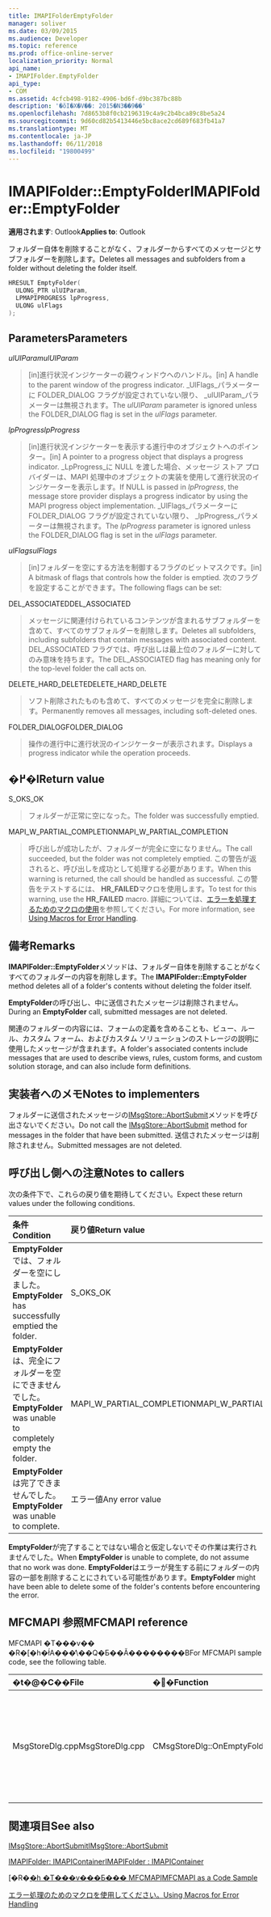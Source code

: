```yaml
---
title: IMAPIFolderEmptyFolder
manager: soliver
ms.date: 03/09/2015
ms.audience: Developer
ms.topic: reference
ms.prod: office-online-server
localization_priority: Normal
api_name:
- IMAPIFolder.EmptyFolder
api_type:
- COM
ms.assetid: 4cfcb498-9182-4906-bd6f-d9bc387bc88b
description: '�ŏI�X�V��: 2015�N3��9��'
ms.openlocfilehash: 7d8653b8f0cb2196319c4a9c2b4bca89c8be5a24
ms.sourcegitcommit: 9d60cd82b5413446e5bc8ace2cd689f683fb41a7
ms.translationtype: MT
ms.contentlocale: ja-JP
ms.lasthandoff: 06/11/2018
ms.locfileid: "19800499"
---
```

# <a name="imapifolderemptyfolder"></a><span data-ttu-id="75165-103">IMAPIFolder::EmptyFolder</span><span class="sxs-lookup"><span data-stu-id="75165-103">IMAPIFolder::EmptyFolder</span></span>

  
  
<span data-ttu-id="75165-104">**適用されます**: Outlook</span><span class="sxs-lookup"><span data-stu-id="75165-104">**Applies to**: Outlook</span></span> 
  
<span data-ttu-id="75165-105">フォルダー自体を削除することがなく、フォルダーからすべてのメッセージとサブフォルダーを削除します。</span><span class="sxs-lookup"><span data-stu-id="75165-105">Deletes all messages and subfolders from a folder without deleting the folder itself.</span></span>
  
```cpp
HRESULT EmptyFolder(
  ULONG_PTR ulUIParam,
  LPMAPIPROGRESS lpProgress,
  ULONG ulFlags
);
```

## <a name="parameters"></a><span data-ttu-id="75165-106">Parameters</span><span class="sxs-lookup"><span data-stu-id="75165-106">Parameters</span></span>

 <span data-ttu-id="75165-107">_ulUIParam_</span><span class="sxs-lookup"><span data-stu-id="75165-107">_ulUIParam_</span></span>
  
> <span data-ttu-id="75165-108">[in]進行状況インジケーターの親ウィンドウへのハンドル。</span><span class="sxs-lookup"><span data-stu-id="75165-108">[in] A handle to the parent window of the progress indicator.</span></span> <span data-ttu-id="75165-109">_UlFlags_パラメーターに FOLDER_DIALOG フラグが設定されていない限り、 _ulUIParam_パラメーターは無視されます。</span><span class="sxs-lookup"><span data-stu-id="75165-109">The  _ulUIParam_ parameter is ignored unless the FOLDER_DIALOG flag is set in the  _ulFlags_ parameter.</span></span> 
    
 <span data-ttu-id="75165-110">_lpProgress_</span><span class="sxs-lookup"><span data-stu-id="75165-110">_lpProgress_</span></span>
  
> <span data-ttu-id="75165-111">[in]進行状況インジケーターを表示する進行中のオブジェクトへのポインター。</span><span class="sxs-lookup"><span data-stu-id="75165-111">[in] A pointer to a progress object that displays a progress indicator.</span></span> <span data-ttu-id="75165-112">_LpProgress_に NULL を渡した場合、メッセージ ストア プロバイダーは、MAPI 処理中のオブジェクトの実装を使用して進行状況のインジケーターを表示します。</span><span class="sxs-lookup"><span data-stu-id="75165-112">If NULL is passed in  _lpProgress_, the message store provider displays a progress indicator by using the MAPI progress object implementation.</span></span> <span data-ttu-id="75165-113">_UlFlags_パラメーターに FOLDER_DIALOG フラグが設定されていない限り、 _lpProgress_パラメーターは無視されます。</span><span class="sxs-lookup"><span data-stu-id="75165-113">The  _lpProgress_ parameter is ignored unless the FOLDER_DIALOG flag is set in the  _ulFlags_ parameter.</span></span> 
    
 <span data-ttu-id="75165-114">_ulFlags_</span><span class="sxs-lookup"><span data-stu-id="75165-114">_ulFlags_</span></span>
  
> <span data-ttu-id="75165-115">[in]フォルダーを空にする方法を制御するフラグのビットマスクです。</span><span class="sxs-lookup"><span data-stu-id="75165-115">[in] A bitmask of flags that controls how the folder is emptied.</span></span> <span data-ttu-id="75165-116">次のフラグを設定することができます。</span><span class="sxs-lookup"><span data-stu-id="75165-116">The following flags can be set:</span></span>
    
<span data-ttu-id="75165-117">DEL_ASSOCIATED</span><span class="sxs-lookup"><span data-stu-id="75165-117">DEL_ASSOCIATED</span></span> 
  
> <span data-ttu-id="75165-118">メッセージに関連付けられているコンテンツが含まれるサブフォルダーを含めて、すべてのサブフォルダーを削除します。</span><span class="sxs-lookup"><span data-stu-id="75165-118">Deletes all subfolders, including subfolders that contain messages with associated content.</span></span> <span data-ttu-id="75165-119">DEL_ASSOCIATED フラグでは、呼び出しは最上位のフォルダーに対してのみ意味を持ちます。</span><span class="sxs-lookup"><span data-stu-id="75165-119">The DEL_ASSOCIATED flag has meaning only for the top-level folder the call acts on.</span></span>
    
<span data-ttu-id="75165-120">DELETE_HARD_DELETE</span><span class="sxs-lookup"><span data-stu-id="75165-120">DELETE_HARD_DELETE</span></span>
  
> <span data-ttu-id="75165-121">ソフト削除されたものも含めて、すべてのメッセージを完全に削除します。</span><span class="sxs-lookup"><span data-stu-id="75165-121">Permanently removes all messages, including soft-deleted ones.</span></span>
    
<span data-ttu-id="75165-122">FOLDER_DIALOG</span><span class="sxs-lookup"><span data-stu-id="75165-122">FOLDER_DIALOG</span></span> 
  
> <span data-ttu-id="75165-123">操作の進行中に進行状況のインジケーターが表示されます。</span><span class="sxs-lookup"><span data-stu-id="75165-123">Displays a progress indicator while the operation proceeds.</span></span>
    
## <a name="return-value"></a><span data-ttu-id="75165-124">�߂�l</span><span class="sxs-lookup"><span data-stu-id="75165-124">Return value</span></span>

<span data-ttu-id="75165-125">S_OK</span><span class="sxs-lookup"><span data-stu-id="75165-125">S_OK</span></span> 
  
> <span data-ttu-id="75165-126">フォルダーが正常に空になった。</span><span class="sxs-lookup"><span data-stu-id="75165-126">The folder was successfully emptied.</span></span>
    
<span data-ttu-id="75165-127">MAPI_W_PARTIAL_COMPLETION</span><span class="sxs-lookup"><span data-stu-id="75165-127">MAPI_W_PARTIAL_COMPLETION</span></span> 
  
> <span data-ttu-id="75165-128">呼び出しが成功したが、フォルダーが完全に空になりません。</span><span class="sxs-lookup"><span data-stu-id="75165-128">The call succeeded, but the folder was not completely emptied.</span></span> <span data-ttu-id="75165-129">この警告が返されると、呼び出しを成功として処理する必要があります。</span><span class="sxs-lookup"><span data-stu-id="75165-129">When this warning is returned, the call should be handled as successful.</span></span> <span data-ttu-id="75165-130">この警告をテストするには、 **HR_FAILED**マクロを使用します。</span><span class="sxs-lookup"><span data-stu-id="75165-130">To test for this warning, use the **HR_FAILED** macro.</span></span> <span data-ttu-id="75165-131">詳細については、[エラーを処理するためのマクロの使用](using-macros-for-error-handling.md)を参照してください。</span><span class="sxs-lookup"><span data-stu-id="75165-131">For more information, see [Using Macros for Error Handling](using-macros-for-error-handling.md).</span></span>
    
## <a name="remarks"></a><span data-ttu-id="75165-132">備考</span><span class="sxs-lookup"><span data-stu-id="75165-132">Remarks</span></span>

<span data-ttu-id="75165-133">**IMAPIFolder::EmptyFolder**メソッドは、フォルダー自体を削除することがなくすべてのフォルダーの内容を削除します。</span><span class="sxs-lookup"><span data-stu-id="75165-133">The **IMAPIFolder::EmptyFolder** method deletes all of a folder's contents without deleting the folder itself.</span></span> 
  
<span data-ttu-id="75165-134">**EmptyFolder**の呼び出し、中に送信されたメッセージは削除されません。</span><span class="sxs-lookup"><span data-stu-id="75165-134">During an **EmptyFolder** call, submitted messages are not deleted.</span></span> 
  
<span data-ttu-id="75165-135">関連のフォルダーの内容には、フォームの定義を含めることも、ビュー、ルール、カスタム フォーム、およびカスタム ソリューションのストレージの説明に使用したメッセージが含まれます。</span><span class="sxs-lookup"><span data-stu-id="75165-135">A folder's associated contents include messages that are used to describe views, rules, custom forms, and custom solution storage, and can also include form definitions.</span></span> 
  
## <a name="notes-to-implementers"></a><span data-ttu-id="75165-136">実装者へのメモ</span><span class="sxs-lookup"><span data-stu-id="75165-136">Notes to implementers</span></span>

<span data-ttu-id="75165-137">フォルダーに送信されたメッセージの[IMsgStore::AbortSubmit](imsgstore-abortsubmit.md)メソッドを呼び出さないでください。</span><span class="sxs-lookup"><span data-stu-id="75165-137">Do not call the [IMsgStore::AbortSubmit](imsgstore-abortsubmit.md) method for messages in the folder that have been submitted.</span></span> <span data-ttu-id="75165-138">送信されたメッセージは削除されません。</span><span class="sxs-lookup"><span data-stu-id="75165-138">Submitted messages are not deleted.</span></span> 
  
## <a name="notes-to-callers"></a><span data-ttu-id="75165-139">呼び出し側への注意</span><span class="sxs-lookup"><span data-stu-id="75165-139">Notes to callers</span></span>

<span data-ttu-id="75165-140">次の条件下で、これらの戻り値を期待してください。</span><span class="sxs-lookup"><span data-stu-id="75165-140">Expect these return values under the following conditions.</span></span>
  
|<span data-ttu-id="75165-141">**条件**</span><span class="sxs-lookup"><span data-stu-id="75165-141">**Condition**</span></span>|<span data-ttu-id="75165-142">**戻り値**</span><span class="sxs-lookup"><span data-stu-id="75165-142">**Return value**</span></span>|
|:-----|:-----|
|<span data-ttu-id="75165-143">**EmptyFolder**では、フォルダーを空にしました。</span><span class="sxs-lookup"><span data-stu-id="75165-143">**EmptyFolder** has successfully emptied the folder.</span></span>  <br/> |<span data-ttu-id="75165-144">S_OK</span><span class="sxs-lookup"><span data-stu-id="75165-144">S_OK</span></span>  <br/> |
|<span data-ttu-id="75165-145">**EmptyFolder**は、完全にフォルダーを空にできませんでした。</span><span class="sxs-lookup"><span data-stu-id="75165-145">**EmptyFolder** was unable to completely empty the folder.</span></span>  <br/> |<span data-ttu-id="75165-146">MAPI_W_PARTIAL_COMPLETION</span><span class="sxs-lookup"><span data-stu-id="75165-146">MAPI_W_PARTIAL_COMPLETION</span></span>  <br/> |
|<span data-ttu-id="75165-147">**EmptyFolder**は完了できませんでした。</span><span class="sxs-lookup"><span data-stu-id="75165-147">**EmptyFolder** was unable to complete.</span></span>  <br/> |<span data-ttu-id="75165-148">エラー値</span><span class="sxs-lookup"><span data-stu-id="75165-148">Any error value</span></span>  <br/> |
   
<span data-ttu-id="75165-149">**EmptyFolder**が完了することではない場合と仮定しないでその作業は実行されませんでした。</span><span class="sxs-lookup"><span data-stu-id="75165-149">When **EmptyFolder** is unable to complete, do not assume that no work was done.</span></span> <span data-ttu-id="75165-150">**EmptyFolder**はエラーが発生する前にフォルダーの内容の一部を削除することにされている可能性があります。</span><span class="sxs-lookup"><span data-stu-id="75165-150">**EmptyFolder** might have been able to delete some of the folder's contents before encountering the error.</span></span> 
  
## <a name="mfcmapi-reference"></a><span data-ttu-id="75165-151">MFCMAPI 参照</span><span class="sxs-lookup"><span data-stu-id="75165-151">MFCMAPI reference</span></span>

<span data-ttu-id="75165-152">MFCMAPI �T���v�� �R�[�h�ł́A���̕\��Q�Ƃ��Ă��������B</span><span class="sxs-lookup"><span data-stu-id="75165-152">For MFCMAPI sample code, see the following table.</span></span>
  
|<span data-ttu-id="75165-153">**�t�@�C��**</span><span class="sxs-lookup"><span data-stu-id="75165-153">**File**</span></span>|<span data-ttu-id="75165-154">**�֐�**</span><span class="sxs-lookup"><span data-stu-id="75165-154">**Function**</span></span>|<span data-ttu-id="75165-155">**�R�����g**</span><span class="sxs-lookup"><span data-stu-id="75165-155">**Comment**</span></span>|
|:-----|:-----|:-----|
|<span data-ttu-id="75165-156">MsgStoreDlg.cpp</span><span class="sxs-lookup"><span data-stu-id="75165-156">MsgStoreDlg.cpp</span></span>  <br/> |<span data-ttu-id="75165-157">CMsgStoreDlg::OnEmptyFolder</span><span class="sxs-lookup"><span data-stu-id="75165-157">CMsgStoreDlg::OnEmptyFolder</span></span>  <br/> |<span data-ttu-id="75165-158">MFCMAPI では、 **IMAPIFolder::EmptyFolder**メソッドを使用して、指定したフォルダーの内容を削除します。</span><span class="sxs-lookup"><span data-stu-id="75165-158">MFCMAPI uses the **IMAPIFolder::EmptyFolder** method to delete the contents of the specified folder.</span></span>  <br/> |
   
## <a name="see-also"></a><span data-ttu-id="75165-159">関連項目</span><span class="sxs-lookup"><span data-stu-id="75165-159">See also</span></span>



[<span data-ttu-id="75165-160">IMsgStore::AbortSubmit</span><span class="sxs-lookup"><span data-stu-id="75165-160">IMsgStore::AbortSubmit</span></span>](imsgstore-abortsubmit.md)
  
[<span data-ttu-id="75165-161">IMAPIFolder: IMAPIContainer</span><span class="sxs-lookup"><span data-stu-id="75165-161">IMAPIFolder : IMAPIContainer</span></span>](imapifolderimapicontainer.md)


<span data-ttu-id="75165-162">[�R�[�h �T���v���Ƃ��� MFCMAPI](mfcmapi-as-a-code-sample.md)</span><span class="sxs-lookup"><span data-stu-id="75165-162">[MFCMAPI as a Code Sample](mfcmapi-as-a-code-sample.md)</span></span>
  
[<span data-ttu-id="75165-163">エラー処理のためのマクロを使用してください。</span><span class="sxs-lookup"><span data-stu-id="75165-163">Using Macros for Error Handling</span></span>](using-macros-for-error-handling.md)

